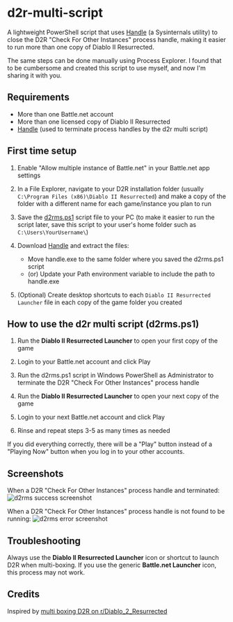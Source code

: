 # d2r-multi-script

A lightweight PowerShell script that uses [Handle](https://docs.microsoft.com/en-us/sysinternals/downloads/handle) (a Sysinternals utility) to close the D2R "Check For Other Instances" process handle, making it easier to run more than one copy of Diablo II Resurrected.

The same steps can be done manually using Process Explorer. I found that to be cumbersome and created this script to use myself, and now I'm sharing it with you.

## Requirements

- More than one Battle.net account
- More than one licensed copy of Diablo II Resurrected
- [Handle](https://docs.microsoft.com/en-us/sysinternals/downloads/handle) (used to terminate process handles by the d2r multi script)

## First time setup

1. Enable "Allow multiple instance of Battle.net" in your Battle.net app settings

2. In a File Explorer, navigate to your D2R installation folder (usually `C:\Program Files (x86)\Diablo II Resurrected`) and make a copy of the folder with a different name for each game/instance you plan to run

3. Save the [d2rms.ps1](d2rms.ps1) script file to your PC (to make it easier to run the script later, save this script to your user's home folder such as `C:\Users\YourUsername\`)

4. Download [Handle](https://docs.microsoft.com/en-us/sysinternals/downloads/handle) and extract the files:
   - Move handle.exe to the same folder where you saved the d2rms.ps1 script
   - (or) Update your Path environment variable to include the path to handle.exe

5. (Optional) Create desktop shortcuts to each `Diablo II Resurrected Launcher` file in each copy of the game folder you created

## How to use the d2r multi script (d2rms.ps1)

1. Run the **Diablo II Resurrected Launcher** to open your first copy of the game

2. Login to your Battle.net account and click Play

3. Run the d2rms.ps1 script in Windows PowerShell as Administrator to terminate the D2R "Check For Other Instances" process handle

4. Run the **Diablo II Resurrected Launcher** to open your next copy of the game

5. Login to your next Battle.net account and click Play

6. Rinse and repeat steps 3-5 as many times as needed

If you did everything correctly, there will be a "Play" button instead of a "Playing Now" button when you log in to your other accounts.

## Screenshots

When a D2R "Check For Other Instances" process handle and terminated:
![d2rms success screenshot](https://user-images.githubusercontent.com/10291543/153690772-1cd69221-ee96-412e-b7a0-d002f63cf3e7.png)

When a D2R "Check For Other Instances" process handle is not found to be running:
![d2rms error screenshot](https://user-images.githubusercontent.com/10291543/153690778-89a93142-151f-4953-873d-e8a63e60b697.png)

## Troubleshooting

Always use the **Diablo II Resurrected Launcher** icon or shortcut to launch D2R when multi-boxing.  If you use the generic **Battle.net Launcher** icon, this process may not work.

## Credits

Inspired by [multi boxing D2R on r/Diablo_2_Resurrected](https://www.reddit.com/r/Diablo_2_Resurrected/comments/qocsfu/multi_boxing_d2r/)